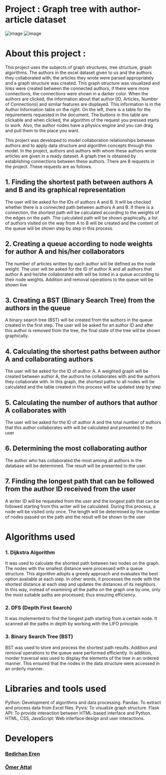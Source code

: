 # Project : Graph tree with author-article dataset
![image](https://github.com/user-attachments/assets/7fbfc794-20ab-459a-9ba3-84a372ee00c7)
![image](https://github.com/user-attachments/assets/91b4d486-3077-4722-8547-3e87fdabc01a)

# About this project :  
This project uses the subjects of graph structures, tree structure, graph algorithms. The authors in the excel dataset given to us and the authors they collaborated with, the articles they wrote were parsed appropriately and a graph structure was created.
This graph structure was visualized and links were created between the connected authors, if there were more connections, the connections were shown in a darker color. When the authors are clicked, the information about that author (ID, Articles, Number of Connections) and similar features are displayed. This information is in the Author Information table on the right. On the left, there is a table for the requirements requested in the document. The buttons in this table are clickable and when clicked, the algorithm of the request you pressed starts to work. Also, the author nodes have a physics engine and you can drag and pull them to the place you want.

This project was developed to model collaboration relationships between authors and to apply data structure and algorithm concepts through this model. In the project, authors and authors with whom these authors wrote articles are given in a ready dataset. A graph tree is obtained by establishing connections between these authors. There are 8 requests in the project. These requests are as follows.

## 1. Finding the shortest path between authors A and B and its graphical representation

The user will be asked for the IDs of authors A and B.
It will be checked whether there is a connected path between authors A and B. If there is a connection, the shortest path will be calculated according to the weights of the edges on the path. The calculated path will be shown graphically, a list of authors visited on the way from A to B will be created and the content of the queue will be shown step by step in this process.

## 2. Creating a queue according to node weights for author A and his/her collaborators

The number of articles written by each author will be defined as the node weight. The user will be asked for the ID of author A and all authors that author A and he/she collaborated with will be listed in a queue according to their node weights. Addition and removal operations to the queue will be shown live

## 3. Creating a BST (Binary Search Tree) from the authors in the queue

A binary search tree (BST) will be created from the authors in the queue created in the first step. The user will be asked for an author ID and after this author is removed from the tree, the final state of the tree will be shown graphically.

## 4. Calculating the shortest paths between author A and collaborating authors

The user will be asked for the ID of author A. A weighted graph will be created between author A, the authors he collaborates with and the authors they collaborate with. In this graph, the shortest paths to all nodes will be calculated and the table created in this process will be updated step by step

## 5. Calculating the number of authors that author A collaborates with

The user will be asked for the ID of author A and the total number of authors that this author collaborates with will be calculated and presented to the user

## 6. Determining the most collaborating author
The author who has collaborated the most among all authors in the database will be determined. The result will be presented to the user.
## 7. Finding the longest path that can be followed from the author ID received from the user

A writer ID will be requested from the user and the longest path that can be followed starting from this writer will be calculated. During this process, a node will be visited only once. The length will be determined by the number of nodes passed on the path and the result will be shown to the user

# Algorithms used

### 1. Dijkstra Algorithm
It was used to calculate the shortest path between two nodes on the graph. The nodes with the smallest distance were processed with a queue structure. This algorithm adopts a greedy approach and evaluates the best option available at each step. In other words, it processes the node with the shortest distance at each step and updates the distances of its neighbors. In this way, instead of examining all the paths on the graph one by one, only the most suitable paths are processed, thus ensuring efficiency.

### 2. DFS (Depth First Search)
It was implemented to find the longest path starting from a certain node. It scanned all the paths in depth by working with the LIFO principle.

### 3. Binary Search Tree (BST)
BST was used to store and process the shortest path results. Addition and removal operations to the queue were performed efficiently. In addition, inorder traversal was used to display the elements of the tree in an ordered manner. This ensured that the nodes in the data structure were accessed in an orderly manner.

# Libraries and tools used
Python: Development of algorithms and data processing.
Pandas: To extract and process data from Excel files.
Pyvis: To visualize graph structure.
Flask API: To provide interaction between HTML-based interface and Python.
HTML, CSS, JavaScript: Web interface design and user interactions.

# Developers 
### [Bedirhan Eren](https://github.com/bedirhaneren)
### [Ömer Attal](https://github.com/omerattal)

